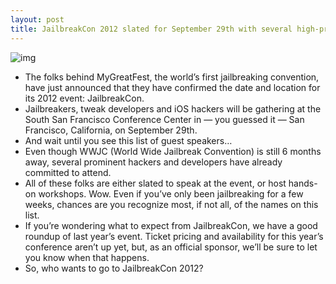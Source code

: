 ```yaml
---
layout: post
title: JailbreakCon 2012 slated for September 29th with several high-profile speakers
---
```

![img](http://media.idownloadblog.com/wp-content/uploads/2012/03/wwjc.jpg)
* The folks behind MyGreatFest, the world’s first jailbreaking convention, have just announced that they have confirmed the date and location for its 2012 event: JailbreakCon.
* Jailbreakers, tweak developers and iOS hackers will be gathering at the South San Francisco Conference Center in — you guessed it — San Francisco, California, on September 29th.
* And wait until you see this list of guest speakers…
* Even though WWJC (World Wide Jailbreak Convention) is still 6 months away, several prominent hackers and developers have already committed to attend.
* All of these folks are either slated to speak at the event, or host hands-on workshops. Wow. Even if you’ve only been jailbreaking for a few weeks, chances are you recognize most, if not all, of the names on this list.
* If you’re wondering what to expect from JailbreakCon, we have a good roundup of last year’s event. Ticket pricing and availability for this year’s conference aren’t up yet, but, as an official sponsor, we’ll be sure to let you know when that happens.
* So, who wants to go to JailbreakCon 2012?

